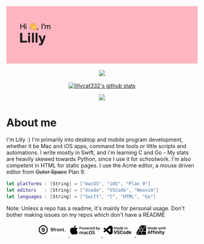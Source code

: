 <img src="header.png">


<p align="center">
  <img src="http://github-readme-streak-stats.herokuapp.com?user=lillycat332&theme=tokyonight_duo&hide_border=true&date_format=j%2Fn%5B%2FY%5D&background=FFB6C1&sideNums=000000&ring=000000&fire=4E4E4E&currStreakNum=000000&currStreakLabel=000000&sideLabels=000000&dates=4E4E4E&border=DD2727">
</p>
<p align="center">
  <a href="https://github.com/lillycat332">
    <img src="https://github-readme-stats.vercel.app/api?username=lillycat332&hide_border=true&show_icons=true&border_radius=10px&bg_color=ffb6c1&title_color=000000&text_color=000000&icon_color=000000&include_all_commits=true&count_private=true" alt="lillycat332's github stats">
  </a>
</p>
<p align="center">
  <img src="https://github-readme-stats.vercel.app/api/top-langs/?username=lillycat332&layout=compact&hide_border=true&show_icons=true&border_radius=10px&bg_color=ffb6c1&title_color=000000&text_color=000000&icon_color=000000&cache_seconds=1800">
</p>

# About me
I'm Lilly :)
I'm primarily into desktop and mobile program development, whether it be Mac and iOS apps, command line tools or little scripts and automations.
I write mostly in Swift, and i'm learning C and Go - My stats are heavily skewed towards Python, since I use it for schoolwork. 
I'm also competent in HTML for static pages.
I use the Acme editor, a mouse driven editor from ~~Outer Space~~ Plan 9.


```swift
let platforms : [String] = ["macOS", "iOS", "Plan 9"]
let editors   : [String] = ["Xcode", "VSCode", "Neovim"]
let languages : [String] = ["Swift", "C", "HTML", "Go"]
```

<p3 align="center">Note: Unless a repo has a readme, it's mainly for personal usage. Don't bother making issues on my repos which don't have a README</p3>

<p align="center">
  <a href="https://9front.org">
    <img src="9front.png">
  </a>
  <a href="https://apple.com/macos">
    <img src="macOSnew.png">
  </a>
  <a href="https://code.visualstudio.com">
    <img src="vscnew.png">
  </a>
  <a href="https://affinity.serif.com/en-gb/">
    <img src="Affinity.png">
  </a>
</p>
